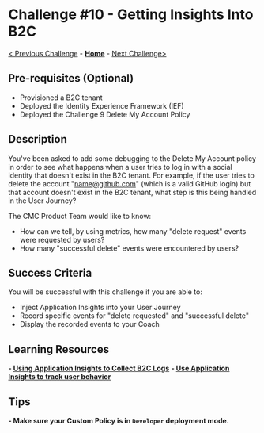 # Challenge \#10 - Getting Insights Into B2C

[< Previous Challenge](./09-custom-policy.md) - **[Home](../readme.md)** - [Next Challenge>](./11-parameterize.md)

## Pre-requisites (Optional)

- Provisioned a B2C tenant
- Deployed the Identity Experience Framework (IEF)
- Deployed the Challenge 9 Delete My Account Policy

## Description

You've been asked to add some debugging to the Delete My Account policy in order to see what happens when a user tries to log in with a social identity that doesn't exist in the B2C tenant. For example, if the user tries to delete the account "name@github.com" (which is a valid GitHub login) but that account doesn't exist in the B2C tenant, what step is this being handled in the User Journey?

The CMC Product Team would like to know:

- How can we tell, by using metrics, how many "delete request" events were requested by users?
- How many "successful delete" events were encountered by users?

## Success Criteria

You will be successful with this challenge if you are able to:

- Inject Application Insights into your User Journey
- Record specific events for "delete requested" and "successful delete"
- Display the recorded events to your Coach

## Learning Resources

**- [Using Application Insights to Collect B2C Logs](https://docs.microsoft.com/en-us/azure/active-directory-b2c/troubleshoot-with-application-insights)**
**- [Use Application Insights to track user behavior](https://docs.microsoft.com/en-us/azure/active-directory-b2c/analytics-with-application-insights)**

## Tips

**- Make sure your Custom Policy is in `Developer` deployment mode.**

